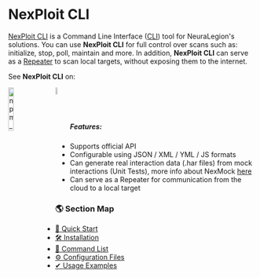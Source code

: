 # NexPloit CLI
[NexPloit CLI](https://www.npmjs.com/package/@neuralegion/nexploit-cli) is a Command Line Interface ([CLI](https://en.wikipedia.org/wiki/Command-line_interface)) tool for NeuraLegion's solutions. You can use **NexPloit CLI** for full control over scans such as: initialize, stop, poll, maintain and more. In addition, **NexPloit CLI** can serve as a [Repeater](../deployment/repeater) to scan local targets, without exposing them to the internet.

See **NexPloit CLI** on:
<div>
  <a href="https://www.npmjs.com/package/@neuralegion/nexploit-cli" target="_blank">
   <img src="/nexploit-cli/media/npm-logo.svg" alt="npm_logo" width="15%" style="float:left;padding-right:20px" >
  </a>
  <a href="https://hub.docker.com/r/neuralegion/repeater" target="_blank">
   <img src="https://d36jcksde1wxzq.cloudfront.net/be7833db9bddb4494d2a7c3dd659199a.png" alt="docker_logo" width="6%" style="float:left" >
  </a>
</div>
<br><br><br>

##### Features: <!-- {docsify-ignore} -->
- Supports official API
- Configurable using JSON / XML / YML / JS formats
- Can generate real interaction data (.har files) from mock interactions (Unit Tests), more info about NexMock [here](https://www.npmjs.com/package/@neuralegion/nexmock)
- Can serve as a Repeater for communication from the cloud to a local target

### 🌎 Section Map <!-- {docsify-ignore} -->
- [🚀 Quick Start](nexploit-cli/quick-start.md)
- [🛠️ Installation](nexploit-cli/installation.md)
- [📃 Command List](nexploit-cli/commands.md)
- [⚙️ Configuration Files](nexploit-cli/configuration.md)
- [✔ Usage Examples](nexploit-cli/usage-examples.md)
